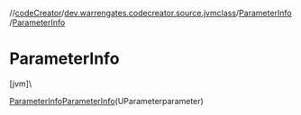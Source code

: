 //[codeCreator](../../../index.md)/[dev.warrengates.codecreator.source.jvmclass](../index.md)/[ParameterInfo](index.md)/[ParameterInfo](-parameter-info.md)

# ParameterInfo

[jvm]\

[ParameterInfo](index.md)[ParameterInfo](-parameter-info.md)(UParameterparameter)
